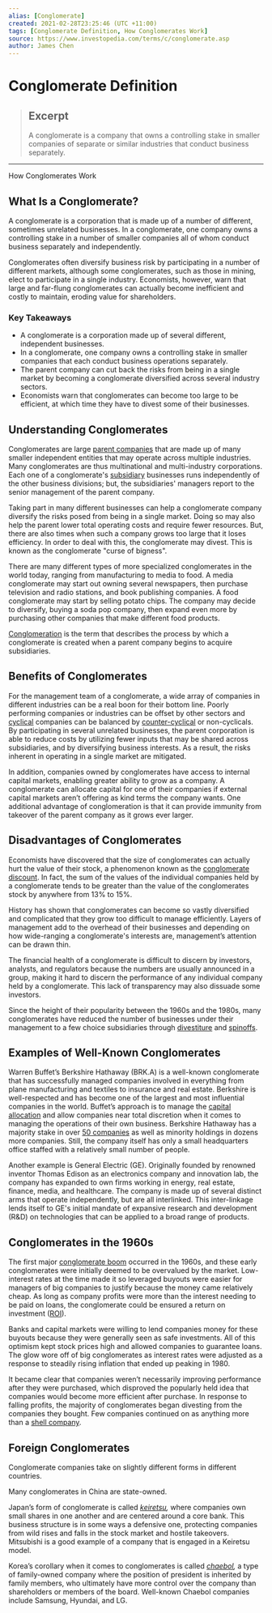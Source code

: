 ```yaml
---
alias: [Conglomerate]
created: 2021-02-28T23:25:46 (UTC +11:00)
tags: [Conglomerate Definition, How Conglomerates Work]
source: https://www.investopedia.com/terms/c/conglomerate.asp
author: James Chen
---
```


# Conglomerate Definition

> ## Excerpt
> A conglomerate is a company that owns a controlling stake in smaller companies of separate or similar industries that conduct business separately.

---

How Conglomerates Work
## What Is a Conglomerate?

A conglomerate is a corporation that is made up of a number of different, sometimes unrelated businesses. In a conglomerate, one company owns a controlling stake in a number of smaller companies all of whom conduct business separately and independently.

Conglomerates often diversify business risk by participating in a number of different markets, although some conglomerates, such as those in mining, elect to participate in a single industry. Economists, however, warn that large and far-flung conglomerates can actually become inefficient and costly to maintain, eroding value for shareholders.

### Key Takeaways

-   A conglomerate is a corporation made up of several different, independent businesses.
-   In a conglomerate, one company owns a controlling stake in smaller companies that each conduct business operations separately.
-   The parent company can cut back the risks from being in a single market by becoming a conglomerate diversified across several industry sectors.
-   Economists warn that conglomerates can become too large to be efficient, at which time they have to divest some of their businesses.

## Understanding Conglomerates

Conglomerates are large [parent companies](https://www.investopedia.com/terms/p/parentcompany.asp) that are made up of many smaller independent entities that may operate across multiple industries. Many conglomerates are thus multinational and multi-industry corporations. Each one of a conglomerate's [subsidiary](https://www.investopedia.com/terms/s/subsidiary.asp) businesses runs independently of the other business divisions; but, the subsidiaries' managers report to the senior management of the parent company.

Taking part in many different businesses can help a conglomerate company diversify the risks posed from being in a single market. Doing so may also help the parent lower total operating costs and require fewer resources. But, there are also times when such a company grows too large that it loses efficiency. In order to deal with this, the conglomerate may divest. This is known as the conglomerate "curse of bigness".

There are many different types of more specialized conglomerates in the world today, ranging from manufacturing to media to food. A media conglomerate may start out owning several newspapers, then purchase television and radio stations, and book publishing companies. A food conglomerate may start by selling potato chips. The company may decide to diversify, buying a soda pop company, then expand even more by purchasing other companies that make different food products.

[Conglomeration](https://www.investopedia.com/terms/c/conglomeration.asp) is the term that describes the process by which a conglomerate is created when a parent company begins to acquire subsidiaries.

## Benefits of Conglomerates

For the management team of a conglomerate, a wide array of companies in different industries can be a real boon for their bottom line. Poorly performing companies or industries can be offset by other sectors and [cyclical](https://www.investopedia.com/terms/c/cyclicalstock.asp) companies can be balanced by [counter-cyclical](https://www.investopedia.com/terms/c/countercyclicalstock.asp) or non-cyclicals. By participating in several unrelated businesses, the parent corporation is able to reduce costs by utilizing fewer inputs that may be shared across subsidiaries, and by diversifying business interests. As a result, the risks inherent in operating in a single market are mitigated.

In addition, companies owned by conglomerates have access to internal capital markets, enabling greater ability to grow as a company. A conglomerate can allocate capital for one of their companies if external capital markets aren’t offering as kind terms the company wants. One additional advantage of conglomeration is that it can provide immunity from takeover of the parent company as it grows ever larger.

## Disadvantages of Conglomerates

Economists have discovered that the size of conglomerates can actually hurt the value of their stock, a phenomenon known as the [conglomerate discount](https://www.investopedia.com/terms/c/conglomeratediscount.asp). In fact, the sum of the values of the individual companies held by a conglomerate tends to be greater than the value of the conglomerates stock by anywhere from 13% to 15%. 

History has shown that conglomerates can become so vastly diversified and complicated that they grow too difficult to manage efficiently. Layers of management add to the overhead of their businesses and depending on how wide-ranging a conglomerate's interests are, management’s attention can be drawn thin.

The financial health of a conglomerate is difficult to discern by investors, analysts, and regulators because the numbers are usually announced in a group, making it hard to discern the performance of any individual company held by a conglomerate. This lack of transparency may also dissuade some investors.

Since the height of their popularity between the 1960s and the 1980s, many conglomerates have reduced the number of businesses under their management to a few choice subsidiaries through [divestiture](https://www.investopedia.com/terms/d/divestiture.asp) and [spinoffs](https://www.investopedia.com/terms/s/spinoff.asp).

## Examples of Well-Known Conglomerates

Warren Buffet’s Berkshire Hathaway (BRK.A) is a well-known conglomerate that has successfully managed companies involved in everything from plane manufacturing and textiles to insurance and real estate. Berkshire is well-respected and has become one of the largest and most influential companies in the world. Buffet’s approach is to manage the [capital allocation](https://www.investopedia.com/terms/c/capital_allocation.asp) and allow companies near total discretion when it comes to managing the operations of their own business. Berkshire Hathaway has a majority stake in over [50 companies](http://www.berkshirehathaway.com/subs/sublinks.html) as well as minority holdings in dozens more companies. Still, the company itself has only a small headquarters office staffed with a relatively small number of people.

Another example is General Electric (GE). Originally founded by renowned inventor Thomas Edison as an electronics company and innovation lab, the company has expanded to own firms working in energy, real estate, finance, media, and healthcare. The company is made up of several distinct arms that operate independently, but are all interlinked. This inter-linkage lends itself to GE's initial mandate of expansive research and development (R&D) on technologies that can be applied to a broad range of products.

## Conglomerates in the 1960s

The first major [conglomerate boom](https://www.investopedia.com/terms/c/conglomerate-boom.asp) occurred in the 1960s, and these early conglomerates were initially deemed to be overvalued by the market. Low-interest rates at the time made it so leveraged buyouts were easier for managers of big companies to justify because the money came relatively cheap. As long as company profits were more than the interest needing to be paid on loans, the conglomerate could be ensured a return on investment ([ROI](https://www.investopedia.com/terms/r/returnoninvestment.asp)).

Banks and capital markets were willing to lend companies money for these buyouts because they were generally seen as safe investments. All of this optimism kept stock prices high and allowed companies to guarantee loans. The glow wore off of big conglomerates as interest rates were adjusted as a response to steadily rising inflation that ended up peaking in 1980.

It became clear that companies weren’t necessarily improving performance after they were purchased, which disproved the popularly held idea that companies would become more efficient after purchase. In response to falling profits, the majority of conglomerates began divesting from the companies they bought. Few companies continued on as anything more than a [shell company](https://www.investopedia.com/terms/s/shellcorporation.asp).

## Foreign Conglomerates

Conglomerate companies take on slightly different forms in different countries. 

Many conglomerates in China are state-owned.

Japan’s form of conglomerate is called _[keiretsu](https://www.economist.com/news/2009/10/16/keiretsu),_ where companies own small shares in one another and are centered around a core bank. This business structure is in some ways a defensive one, protecting companies from wild rises and falls in the stock market and hostile takeovers. Mitsubishi is a good example of a company that is engaged in a Keiretsu model.

Korea’s corollary when it comes to conglomerates is called _[chaebol](https://www.economist.com/leaders/1998/11/12/cutting-down-the-chaebol),_ a type of family-owned company where the position of president is inherited by family members, who ultimately have more control over the company than shareholders or members of the board. Well-known Chaebol companies include Samsung, Hyundai, and LG.
